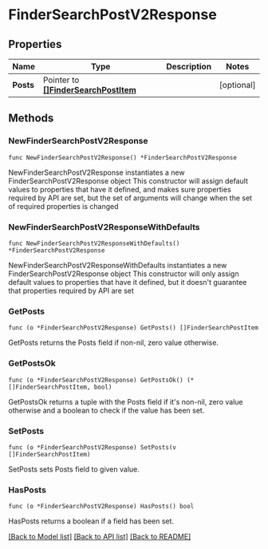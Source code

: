 # FinderSearchPostV2Response

## Properties

Name | Type | Description | Notes
------------ | ------------- | ------------- | -------------
**Posts** | Pointer to [**[]FinderSearchPostItem**](FinderSearchPostItem.md) |  | [optional] 

## Methods

### NewFinderSearchPostV2Response

`func NewFinderSearchPostV2Response() *FinderSearchPostV2Response`

NewFinderSearchPostV2Response instantiates a new FinderSearchPostV2Response object
This constructor will assign default values to properties that have it defined,
and makes sure properties required by API are set, but the set of arguments
will change when the set of required properties is changed

### NewFinderSearchPostV2ResponseWithDefaults

`func NewFinderSearchPostV2ResponseWithDefaults() *FinderSearchPostV2Response`

NewFinderSearchPostV2ResponseWithDefaults instantiates a new FinderSearchPostV2Response object
This constructor will only assign default values to properties that have it defined,
but it doesn't guarantee that properties required by API are set

### GetPosts

`func (o *FinderSearchPostV2Response) GetPosts() []FinderSearchPostItem`

GetPosts returns the Posts field if non-nil, zero value otherwise.

### GetPostsOk

`func (o *FinderSearchPostV2Response) GetPostsOk() (*[]FinderSearchPostItem, bool)`

GetPostsOk returns a tuple with the Posts field if it's non-nil, zero value otherwise
and a boolean to check if the value has been set.

### SetPosts

`func (o *FinderSearchPostV2Response) SetPosts(v []FinderSearchPostItem)`

SetPosts sets Posts field to given value.

### HasPosts

`func (o *FinderSearchPostV2Response) HasPosts() bool`

HasPosts returns a boolean if a field has been set.


[[Back to Model list]](../README.md#documentation-for-models) [[Back to API list]](../README.md#documentation-for-api-endpoints) [[Back to README]](../README.md)


